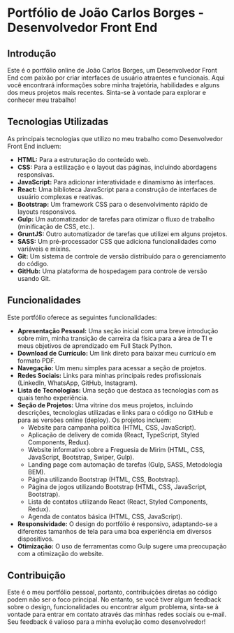 # Portfólio de João Carlos Borges - Desenvolvedor Front End

## Introdução

Este é o portfólio online de João Carlos Borges, um Desenvolvedor Front End com paixão por criar interfaces de usuário atraentes e funcionais. Aqui você encontrará informações sobre minha trajetória, habilidades e alguns dos meus projetos mais recentes. Sinta-se à vontade para explorar e conhecer meu trabalho!

## Tecnologias Utilizadas

As principais tecnologias que utilizo no meu trabalho como Desenvolvedor Front End incluem:

* **HTML:** Para a estruturação do conteúdo web.
* **CSS:** Para a estilização e o layout das páginas, incluindo abordagens responsivas.
* **JavaScript:** Para adicionar interatividade e dinamismo às interfaces.
* **React:** Uma biblioteca JavaScript para a construção de interfaces de usuário complexas e reativas.
* **Bootstrap:** Um framework CSS para o desenvolvimento rápido de layouts responsivos.
* **Gulp:** Um automatizador de tarefas para otimizar o fluxo de trabalho (minificação de CSS, etc.).
* **GruntJS:** Outro automatizador de tarefas que utilizei em alguns projetos.
* **SASS:** Um pré-processador CSS que adiciona funcionalidades como variáveis e mixins.
* **Git:** Um sistema de controle de versão distribuído para o gerenciamento do código.
* **GitHub:** Uma plataforma de hospedagem para controle de versão usando Git.

## Funcionalidades

Este portfólio oferece as seguintes funcionalidades:

* **Apresentação Pessoal:** Uma seção inicial com uma breve introdução sobre mim, minha transição de carreira da física para a área de TI e meus objetivos de aprendizado em Full Stack Python.
* **Download de Currículo:** Um link direto para baixar meu currículo em formato PDF.
* **Navegação:** Um menu simples para acessar a seção de projetos.
* **Redes Sociais:** Links para minhas principais redes profissionais (LinkedIn, WhatsApp, GitHub, Instagram).
* **Lista de Tecnologias:** Uma seção que destaca as tecnologias com as quais tenho experiência.
* **Seção de Projetos:** Uma vitrine dos meus projetos, incluindo descrições, tecnologias utilizadas e links para o código no GitHub e para as versões online (deploy). Os projetos incluem:
    * Website para campanha política (HTML, CSS, JavaScript).
    * Aplicação de delivery de comida (React, TypeScript, Styled Components, Redux).
    * Website informativo sobre a Freguesia de Mirim (HTML, CSS, JavaScript, Bootstrap, Swiper, Gulp).
    * Landing page com automação de tarefas (Gulp, SASS, Metodologia BEM).
    * Página utilizando Bootstrap (HTML, CSS, Bootstrap).
    * Página de jogos utilizando Bootstrap (HTML, CSS, JavaScript, Bootstrap).
    * Lista de contatos utilizando React (React, Styled Components, Redux).
    * Agenda de contatos básica (HTML, CSS, JavaScript).
* **Responsividade:** O design do portfólio é responsivo, adaptando-se a diferentes tamanhos de tela para uma boa experiência em diversos dispositivos.
* **Otimização:** O uso de ferramentas como Gulp sugere uma preocupação com a otimização do website.

## Contribuição

Este é o meu portfólio pessoal, portanto, contribuições diretas ao código podem não ser o foco principal. No entanto, se você tiver algum feedback sobre o design, funcionalidades ou encontrar algum problema, sinta-se à vontade para entrar em contato através das minhas redes sociais ou e-mail. Seu feedback é valioso para a minha evolução como desenvolvedor!
